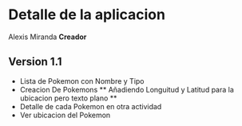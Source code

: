 # Detalle de la aplicacion 
Alexis Miranda **Creador**
## Version 1.1 
- Lista de Pokemon con Nombre y Tipo
- Creacion De Pokemons ** Añadiendo Longuitud y Latitud para la ubicacion pero texto plano **
- Detalle de cada Pokemon en otra actividad
- Ver ubicacion del Pokemon
